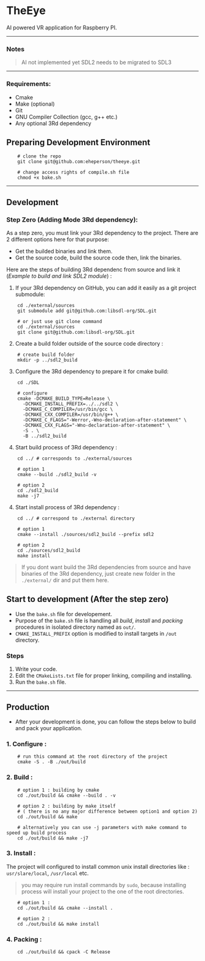 # TheEye
AI powered VR application for Raspberry PI.

---

### Notes
> AI not implemented yet
> SDL2 needs to be migrated to SDL3 

---

### Requirements:
* Cmake
* Make (optional)
* Git
* GNU Compiler Collection (gcc, g++ etc.)
* Any optional 3Rd dependency


## Preparing Development Environment
```
    # clone the repo
    git clone git@github.com:eheperson/theeye.git

    # change access rights of compile.sh file
    chmod +x bake.sh
```

---

## Development

### Step Zero (Adding Mode 3Rd dependency): 

As a step zero, you must link your 3Rd dependency to the project. There are 2 different options here for that purpose:

* Get the builded binaries and link them.
* Get the source code, build the source code then, link the binaries.

Here are the steps of building 3Rd dependenc from source and link it 
(*Example to build and link SDL2 module*) :

1. If your 3Rd dependency on GitHub, you can add it easily as a git project submodule:
```
    cd ./external/sources
    git submodule add git@github.com:libsdl-org/SDL.git

    # or just use git clone command
    cd ./external/sources
    git clone git@github.com:libsdl-org/SDL.git
```

2. Create a build folder outside of the source code directory :
```
    # create build folder
    mkdir -p ../sdl2_build
```

3. Configure the 3Rd dependency to prepare it for cmake build:
```
    cd ./SDL

    # configure
    cmake -DCMAKE_BUILD_TYPE=Release \
      -DCMAKE_INSTALL_PREFIX=../../sdl2 \
      -DCMAKE_C_COMPILER=/usr/bin/gcc \
      -DCMAKE_CXX_COMPILER=/usr/bin/g++ \
      -DCMAKE_C_FLAGS="-Werror,-Wno-declaration-after-statement" \
      -DCMAKE_CXX_FLAGS="-Wno-declaration-after-statement" \
      -S . \
      -B ../sdl2_build 
```

4. Start build process of 3Rd dependency : 
```
    cd ../ # corresponds to ./external/sources

    # option 1
    cmake --build ./sdl2_build -v

    # option 2
    cd ./sdl2_build
    make -j7
```

4. Start install process of 3Rd dependency : 
```
    cd ../ # correspond to ./external directory
    
    # option 1
    cmake --install ./sources/sdl2_build --prefix sdl2

    # option 2 
    cd ./sources/sdl2_build
    make install
```

> If you  dont want build the 3Rd dependencies from source and have binaries of the 3Rd dependency, just create new folder in the `./external/` dir and put them here.

## Start to development (After the step zero)

* Use the `bake.sh` file for developement. 
* Purpose of the `bake.sh` file is handling all *build*, *install* and *packing* procedures in isolated directory named as `out/`.
* `CMAKE_INSTALL_PREFIX` option is modified to install targets in `/out` directory.

### Steps

1. Write your code.
2. Edit the `CMakeLists.txt` file for proper linking, compiling and installing.
3. Run the `bake.sh` file.

---

## Production

* After your development is done, you can follow the steps below to build and pack your application.

### 1. Configure : 

```
    # run this command at the root directory of the project
    cmake -S . -B ./out/build
```

### 2. Build : 

```
    # option 1 : building by cmake
    cd ./out/build && cmake --build . -v 

    # option 2 : building by make itself 
    # ( there is no any major difference between option1 and option 2)
    cd ./out/build && make 

    # alternatively you can use -j parameters with make command to speed up build process
    cd ./out/build && make -j7
```

### 3. Install : 

The project will configured to install common unix install directories like : `usr/slare/local`, `/usr/local` etc.

> you may require run install commands by `sudo`, because installing process will install your project to the one of the root directories.

```
    # option 1 :
    cd ./out/build && cmake --install .

    # option 2 : 
    cd ./out/build && make install
```

### 4. Packing : 

```
    cd ./out/build && cpack -C Release
```